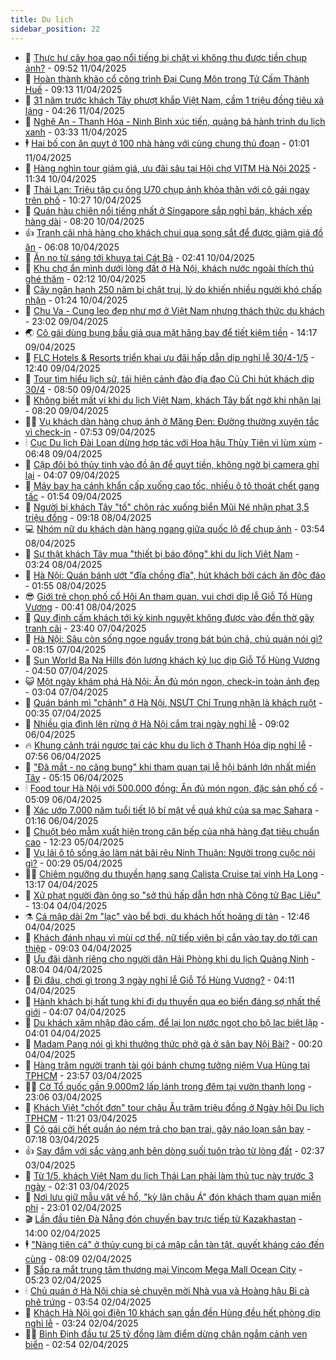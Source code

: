 ```yaml
---
title: Du lịch
sidebar_position: 22
---
```


<!-- dantri-du-lich:START -->
- 🥰 [Thực hư cây hoa gạo nổi tiếng bị chặt vì không thu được tiền chụp ảnh?](https://dantri.com.vn/du-lich/thuc-hu-cay-hoa-gao-noi-tieng-bi-chat-vi-khong-thu-duoc-tien-chup-anh-20250411164603869.htm) - 09:52 11/04/2025
- 🥰 [Hoàn thành khảo cổ công trình Đại Cung Môn trong Tử Cấm Thành Huế](https://dantri.com.vn/du-lich/hoan-thanh-khao-co-cong-trinh-dai-cung-mon-trong-tu-cam-thanh-hue-20250411083752796.htm) - 09:13 11/04/2025
- 🐻 [31 năm trước khách Tây phượt khắp Việt Nam, cầm 1 triệu đồng tiêu xả láng](https://dantri.com.vn/du-lich/31-nam-truoc-khach-tay-phuot-khap-viet-nam-cam-1-trieu-dong-tieu-xa-lang-20250411105008840.htm) - 04:26 11/04/2025
- 🤩 [Nghệ An - Thanh Hóa - Ninh Bình xúc tiến, quảng bá hành trình du lịch xanh](https://dantri.com.vn/du-lich/nghe-an-thanh-hoa-ninh-binh-xuc-tien-quang-ba-hanh-trinh-du-lich-xanh-20250411070051843.htm) - 03:33 11/04/2025
- 🕴 [Hai bố con ăn quỵt ở 100 nhà hàng với cùng chung thủ đoạn](https://dantri.com.vn/du-lich/hai-bo-con-an-quyt-o-100-nha-hang-voi-cung-chung-thu-doan-20250410172229561.htm) - 01:01 11/04/2025
- 🤩 [Hàng nghìn tour giảm giá, ưu đãi sâu tại Hội chợ VITM Hà Nội 2025](https://dantri.com.vn/du-lich/hang-nghin-tour-giam-gia-uu-dai-sau-tai-hoi-cho-vitm-ha-noi-2025-20250410150314256.htm) - 11:34 10/04/2025
- 🤠 [Thái Lan: Triệu tập cụ ông U70 chụp ảnh khỏa thân với cô gái ngay trên phố](https://dantri.com.vn/du-lich/thai-lan-trieu-tap-cu-ong-u70-chup-anh-khoa-than-voi-co-gai-ngay-tren-pho-20250410110949517.htm) - 10:27 10/04/2025
- 💪 [Quán hàu chiên nổi tiếng nhất ở Singapore sắp nghỉ bán, khách xếp hàng dài](https://dantri.com.vn/du-lich/quan-hau-chien-noi-tieng-nhat-o-singapore-sap-nghi-ban-khach-xep-hang-dai-20250410115201441.htm) - 08:20 10/04/2025
- 👍 [Tranh cãi nhà hàng cho khách chui qua song sắt để được giảm giá đồ ăn](https://dantri.com.vn/du-lich/tranh-cai-nha-hang-cho-khach-chui-qua-song-sat-de-duoc-giam-gia-do-an-20250409213631208.htm) - 06:08 10/04/2025
- 🚦 [Ăn no từ sáng tới khuya tại Cát Bà](https://dantri.com.vn/du-lich/an-no-tu-sang-toi-khuya-tai-cat-ba-20250410092752923.htm) - 02:41 10/04/2025
- 💪 [Khu chợ ẩn mình dưới lòng đất ở Hà Nội, khách nước ngoài thích thú ghé thăm](https://dantri.com.vn/du-lich/khu-cho-an-minh-duoi-long-dat-o-ha-noi-khach-nuoc-ngoai-thich-thu-ghe-tham-20250403004156620.htm) - 02:12 10/04/2025
- 💃 [Cây ngân hạnh 250 năm bị chặt trụi, lý do khiến nhiều người khó chấp nhận](https://dantri.com.vn/du-lich/cay-ngan-hanh-250-nam-bi-chat-trui-ly-do-khien-nhieu-nguoi-kho-chap-nhan-20250409225159113.htm) - 01:24 10/04/2025
- 👺 [Chu Va - Cung leo đẹp như mơ ở Việt Nam nhưng thách thức du khách](https://dantri.com.vn/du-lich/chu-va-cung-leo-dep-nhu-mo-o-viet-nam-nhung-thach-thuc-du-khach-20250409094516719.htm) - 23:02 09/04/2025
- 🌏 [Cô gái dùng bụng bầu giả qua mặt hãng bay để tiết kiệm tiền](https://dantri.com.vn/du-lich/co-gai-dung-bung-bau-gia-qua-mat-hang-bay-de-tiet-kiem-tien-20250409145853042.htm) - 14:17 09/04/2025
- 🎡 [FLC Hotels &amp; Resorts triển khai ưu đãi hấp dẫn dịp nghỉ lễ 30/4-1/5](https://dantri.com.vn/du-lich/flc-hotels-resorts-trien-khai-uu-dai-hap-dan-dip-nghi-le-304-15-20250409194030262.htm) - 12:40 09/04/2025
- 🧰 [Tour tìm hiểu lịch sử, tái hiện cảnh đào địa đạo Củ Chi hút khách dịp 30/4](https://dantri.com.vn/du-lich/tour-tim-hieu-lich-su-tai-hien-canh-dao-dia-dao-cu-chi-hut-khach-dip-304-20250404191910022.htm) - 08:50 09/04/2025
- 💂 [Không biết mất ví khi du lịch Việt Nam, khách Tây bất ngờ khi nhận lại](https://dantri.com.vn/du-lich/khong-biet-mat-vi-khi-du-lich-viet-nam-khach-tay-bat-ngo-khi-nhan-lai-20250409145033819.htm) - 08:20 09/04/2025
- 🧑‍🏫 [Vụ khách dàn hàng chụp ảnh ở Măng Đen: Đường thường xuyên tắc vì check-in](https://dantri.com.vn/du-lich/vu-khach-dan-hang-chup-anh-o-mang-den-duong-thuong-xuyen-tac-vi-check-in-20250409131354340.htm) - 07:53 09/04/2025
- 🕯 [Cục Du lịch Đài Loan dừng hợp tác với Hoa hậu Thùy Tiên vì lùm xùm](https://dantri.com.vn/du-lich/cuc-du-lich-dai-loan-dung-hop-tac-voi-hoa-hau-thuy-tien-vi-lum-xum-20250409133522490.htm) - 06:48 09/04/2025
- 👀 [Cặp đôi bỏ thủy tinh vào đồ ăn để quỵt tiền, không ngờ bị camera ghi lại](https://dantri.com.vn/du-lich/cap-doi-bo-thuy-tinh-vao-do-an-de-quyt-tien-khong-ngo-bi-camera-ghi-lai-20250409101704954.htm) - 04:07 09/04/2025
- 🎉 [Máy bay hạ cánh khẩn cấp xuống cao tốc, nhiều ô tô thoát chết gang tấc](https://dantri.com.vn/du-lich/may-bay-ha-canh-khan-cap-xuong-cao-toc-nhieu-o-to-thoat-chet-gang-tac-20250409004056960.htm) - 01:54 09/04/2025
- 🌊 [Người bị khách Tây &quot;tố&quot; chôn rác xuống biển Mũi Né nhận phạt 3,5 triệu đồng](https://dantri.com.vn/du-lich/nguoi-bi-khach-tay-to-chon-rac-xuong-bien-mui-ne-nhan-phat-35-trieu-dong-20250408153245584.htm) - 09:18 08/04/2025
- 💻 [Nhóm nữ du khách dàn hàng ngang giữa quốc lộ để chụp ảnh](https://dantri.com.vn/du-lich/nhom-nu-du-khach-dan-hang-ngang-giua-quoc-lo-de-chup-anh-20250408104454069.htm) - 03:54 08/04/2025
- 💪 [Sự thật khách Tây mua &quot;thiết bị báo động&quot; khi du lịch Việt Nam](https://dantri.com.vn/du-lich/su-that-khach-tay-mua-thiet-bi-bao-dong-khi-du-lich-viet-nam-20250404083615682.htm) - 03:24 08/04/2025
- 👺 [Hà Nội: Quán bánh ướt &quot;đĩa chồng đĩa&quot;, hút khách bởi cách ăn độc đáo](https://dantri.com.vn/du-lich/ha-noi-quan-banh-uot-dia-chong-dia-hut-khach-boi-cach-an-doc-dao-20250405102845991.htm) - 01:55 08/04/2025
- 😎 [Giới trẻ chọn phố cổ Hội An tham quan, vui chơi dịp lễ Giỗ Tổ Hùng Vương](https://dantri.com.vn/du-lich/gioi-tre-chon-pho-co-hoi-an-tham-quan-vui-choi-dip-le-gio-to-hung-vuong-20250407083829663.htm) - 00:41 08/04/2025
- 🌋 [Quy định cấm khách tới kỳ kinh nguyệt không được vào đền thờ gây tranh cãi](https://dantri.com.vn/du-lich/quy-dinh-cam-khach-toi-ky-kinh-nguyet-khong-duoc-vao-den-tho-gay-tranh-cai-20250408000920582.htm) - 23:40 07/04/2025
- 🌝 [Hà Nội: Sâu còn sống ngoe nguẩy trong bát bún chả, chủ quán nói gì?](https://dantri.com.vn/du-lich/ha-noi-sau-con-song-ngoe-nguay-trong-bat-bun-cha-chu-quan-noi-gi-20250407150425400.htm) - 08:15 07/04/2025
- 🧠 [Sun World Ba Na Hills đón lượng khách kỷ lục dịp Giỗ Tổ Hùng Vương](https://dantri.com.vn/du-lich/sun-world-ba-na-hills-don-luong-khach-ky-luc-dip-gio-to-hung-vuong-20250407111202728.htm) - 04:50 07/04/2025
- 😺 [Một ngày khám phá Hà Nội: Ăn đủ món ngon, check-in toàn ảnh đẹp](https://dantri.com.vn/du-lich/mot-ngay-kham-pha-ha-noi-an-du-mon-ngon-check-in-toan-anh-dep-20250405112514965.htm) - 03:04 07/04/2025
- 💂 [Quán bánh mì &quot;chảnh&quot; ở Hà Nội, NSƯT Chí Trung nhận là khách ruột](https://dantri.com.vn/du-lich/quan-banh-mi-chanh-o-ha-noi-nsut-chi-trung-nhan-la-khach-ruot-20250407000429949.htm) - 00:35 07/04/2025
- 🌮 [Nhiều gia đình lên rừng ở Hà Nội cắm trại ngày nghỉ lễ](https://dantri.com.vn/du-lich/nhieu-gia-dinh-len-rung-o-ha-noi-cam-trai-ngay-nghi-le-20250406144930137.htm) - 09:02 06/04/2025
- 🔥 [Khung cảnh trái ngược tại các khu du lịch ở Thanh Hóa dịp nghỉ lễ](https://dantri.com.vn/du-lich/khung-canh-trai-nguoc-tai-cac-khu-du-lich-o-thanh-hoa-dip-nghi-le-20250406133044180.htm) - 07:56 06/04/2025
- 🦏 [&quot;Đã mắt - no căng bụng&quot; khi tham quan tại lễ hội bánh lớn nhất miền Tây](https://dantri.com.vn/du-lich/da-mat-no-cang-bung-khi-tham-quan-tai-le-hoi-banh-lon-nhat-mien-tay-20250406111047689.htm) - 05:15 06/04/2025
- 🕯 [Food tour Hà Nội với 500.000 đồng: Ăn đủ món ngon, đặc sản phố cổ](https://dantri.com.vn/du-lich/food-tour-ha-noi-voi-500000-dong-an-du-mon-ngon-dac-san-pho-co-20250405110934570.htm) - 05:09 06/04/2025
- 🐻 [Xác ướp 7.000 năm tuổi tiết lộ bí mật về quá khứ của sa mạc Sahara](https://dantri.com.vn/du-lich/xac-uop-7000-nam-tuoi-tiet-lo-bi-mat-ve-qua-khu-cua-sa-mac-sahara-20250405165429213.htm) - 01:16 06/04/2025
- 🥸 [Chuột béo mẫm xuất hiện trong căn bếp của nhà hàng đạt tiêu chuẩn cao](https://dantri.com.vn/du-lich/chuot-beo-mam-xuat-hien-trong-can-bep-cua-nha-hang-dat-tieu-chuan-cao-20250405133608676.htm) - 12:23 05/04/2025
- 💂 [Vụ lái ô tô sống ảo làm nát bãi rêu Ninh Thuận: Người trong cuộc nói gì?](https://dantri.com.vn/du-lich/vu-lai-o-to-song-ao-lam-nat-bai-reu-ninh-thuan-nguoi-trong-cuoc-noi-gi-20250404234612431.htm) - 00:29 05/04/2025
- 🧑‍💻 [Chiêm ngưỡng du thuyền hạng sang Calista Cruise tại vịnh Hạ Long](https://dantri.com.vn/du-lich/chiem-nguong-du-thuyen-hang-sang-calista-cruise-tai-vinh-ha-long-20250404191226983.htm) - 13:17 04/04/2025
- 💪 [Xử phạt người đàn ông so &quot;sở thú hấp dẫn hơn nhà Công tử Bạc Liêu&quot;](https://dantri.com.vn/du-lich/xu-phat-nguoi-dan-ong-so-so-thu-hap-dan-hon-nha-cong-tu-bac-lieu-20250404192754152.htm) - 13:04 04/04/2025
- ⚗️ [Cá mập dài 2m &quot;lạc&quot; vào bể bơi, du khách hốt hoảng di tản](https://dantri.com.vn/du-lich/ca-map-dai-2m-lac-vao-be-boi-du-khach-hot-hoang-di-tan-20250404014545772.htm) - 12:46 04/04/2025
- 🌁 [Khách đánh nhau vì mùi cơ thể, nữ tiếp viên bị cắn vào tay do tới can thiệp](https://dantri.com.vn/du-lich/khach-danh-nhau-vi-mui-co-the-nu-tiep-vien-bi-can-vao-tay-do-toi-can-thiep-20250404143625385.htm) - 09:03 04/04/2025
- 🧰 [Ưu đãi dành riêng cho người dân Hải Phòng khi du lịch Quảng Ninh](https://dantri.com.vn/du-lich/uu-dai-danh-rieng-cho-nguoi-dan-hai-phong-khi-du-lich-quang-ninh-20250404143159810.htm) - 08:04 04/04/2025
- 🧰 [Đi đâu, chơi gì trong 3 ngày nghỉ lễ Giỗ Tổ Hùng Vương?](https://dantri.com.vn/du-lich/di-dau-choi-gi-trong-3-ngay-nghi-le-gio-to-hung-vuong-20250402161357791.htm) - 04:11 04/04/2025
- 🎉 [Hành khách bị hất tung khi đi du thuyền qua eo biển đáng sợ nhất thế giới](https://dantri.com.vn/du-lich/hanh-khach-bi-hat-tung-khi-di-du-thuyen-qua-eo-bien-dang-so-nhat-the-gioi-20250403173040569.htm) - 04:07 04/04/2025
- 🤩 [Du khách xâm nhập đảo cấm, để lại lon nước ngọt cho bộ lạc biệt lập](https://dantri.com.vn/du-lich/du-khach-xam-nhap-dao-cam-de-lai-lon-nuoc-ngot-cho-bo-lac-biet-lap-20250404002554403.htm) - 04:01 04/04/2025
- 👺 [Madam Pang nói gì khi thưởng thức phở gà ở sân bay Nội Bài?](https://dantri.com.vn/du-lich/madam-pang-noi-gi-khi-thuong-thuc-pho-ga-o-san-bay-noi-bai-20250404000800945.htm) - 00:20 04/04/2025
- 🧠 [Hàng trăm người tranh tài gói bánh chưng tưởng niệm Vua Hùng tại TPHCM](https://dantri.com.vn/du-lich/hang-tram-nguoi-tranh-tai-goi-banh-chung-tuong-niem-vua-hung-tai-tphcm-20250404001305635.htm) - 23:57 03/04/2025
- 👨‍🏫 [Cờ Tổ quốc gần 9.000m2 lấp lánh trong đêm tại vườn thanh long](https://dantri.com.vn/du-lich/co-to-quoc-gan-9000m2-lap-lanh-trong-dem-tai-vuon-thanh-long-20250402101443426.htm) - 23:06 03/04/2025
- 🦅 [Khách Việt &quot;chốt đơn&quot; tour châu Âu trăm triệu đồng ở Ngày hội Du lịch TPHCM](https://dantri.com.vn/du-lich/khach-viet-chot-don-tour-chau-au-tram-trieu-dong-o-ngay-hoi-du-lich-tphcm-20250403154407072.htm) - 11:21 03/04/2025
- 🌊 [Cô gái cởi hết quần áo ném trả cho bạn trai, gây náo loạn sân bay](https://dantri.com.vn/du-lich/co-gai-coi-het-quan-ao-nem-tra-cho-ban-trai-gay-nao-loan-san-bay-20250403120008091.htm) - 07:18 03/04/2025
- 👍 [Say đắm với sắc vàng anh bên dòng suối tuôn trào từ lòng đất](https://dantri.com.vn/du-lich/say-dam-voi-sac-vang-anh-ben-dong-suoi-tuon-trao-tu-long-dat-20250330111052359.htm) - 02:37 03/04/2025
- 🫶 [Từ 1/5, khách Việt Nam du lịch Thái Lan phải làm thủ tục này trước 3 ngày](https://dantri.com.vn/du-lich/tu-15-khach-viet-nam-du-lich-thai-lan-phai-lam-thu-tuc-nay-truoc-3-ngay-20250403083214264.htm) - 02:31 03/04/2025
- 💯 [Nơi lưu giữ mẫu vật về hổ, &quot;kỳ lân châu Á&quot; đón khách tham quan miễn phí](https://dantri.com.vn/du-lich/noi-luu-giu-mau-vat-ve-ho-ky-lan-chau-a-don-khach-tham-quan-mien-phi-20250402162218213.htm) - 23:01 02/04/2025
- 🎬 [Lần đầu tiên Đà Nẵng đón chuyến bay trực tiếp từ Kazakhastan](https://dantri.com.vn/du-lich/lan-dau-tien-da-nang-don-chuyen-bay-truc-tiep-tu-kazakhastan-20250402154349639.htm) - 14:00 02/04/2025
- 🕴 [&quot;Nàng tiên cá&quot; ở thủy cung bị cá mập cắn tàn tật, quyết kháng cáo đến cùng](https://dantri.com.vn/du-lich/nang-tien-ca-o-thuy-cung-bi-ca-map-can-tan-tat-quyet-khang-cao-den-cung-20250402132421754.htm) - 08:09 02/04/2025
- 🦅 [Sắp ra mắt trung tâm thương mại Vincom Mega Mall Ocean City](https://dantri.com.vn/du-lich/sap-ra-mat-trung-tam-thuong-mai-vincom-mega-mall-ocean-city-20250402121418624.htm) - 05:23 02/04/2025
- 🕯 [Chủ quán ở Hà Nội chia sẻ chuyện mời Nhà vua và Hoàng hậu Bỉ cà phê trứng](https://dantri.com.vn/du-lich/chu-quan-o-ha-noi-chia-se-chuyen-moi-nha-vua-va-hoang-hau-bi-ca-phe-trung-20250401220923602.htm) - 03:54 02/04/2025
- 🥸 [Khách Hà Nội gọi điện 10 khách sạn gần đền Hùng đều hết phòng dịp nghỉ lễ](https://dantri.com.vn/du-lich/khach-ha-noi-goi-dien-10-khach-san-gan-den-hung-deu-het-phong-dip-nghi-le-20250402101410430.htm) - 03:24 02/04/2025
- 👨‍🏫 [Bình Định đầu tư 25 tỷ đồng làm điểm dừng chân ngắm cảnh ven biển](https://dantri.com.vn/du-lich/binh-dinh-dau-tu-25-ty-dong-lam-diem-dung-chan-ngam-canh-ven-bien-20250401220507394.htm) - 02:54 02/04/2025<!-- dantri-du-lich:END -->
